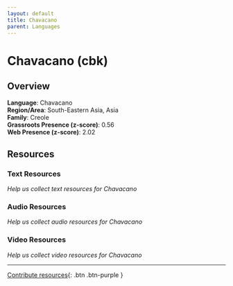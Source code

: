 ```yaml
---
layout: default
title: Chavacano
parent: Languages
---
```


# Chavacano (cbk)

## Overview

**Language**: Chavacano  
**Region/Area**: South-Eastern Asia, Asia  
**Family**: Creole  
**Grassroots Presence (z-score)**: 0.56  
**Web Presence (z-score)**: 2.02  

## Resources

### Text Resources
*Help us collect text resources for Chavacano*

### Audio Resources
*Help us collect audio resources for Chavacano*

### Video Resources
*Help us collect video resources for Chavacano*

---

[Contribute resources](https://forms.office.com/e/1SfLJx3u1r){: .btn .btn-purple }
